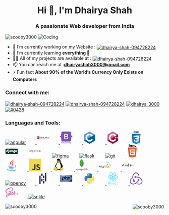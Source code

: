 <h1 align="center">Hi 👋, I'm Dhairya Shah</h1>
<h3 align="center">A passionate Web developer from India</h3>
<img align="right" alt="Coding" width="400" src="https://c.tenor.com/WthWmIXI24cAAAAd/work-working.gif">
<p align="left"> <img src="https://komarev.com/ghpvc/?username=scooby3000&label=Profile%20views&color=0e75b6&style=flat" alt="scooby3000" /> </p>

- 🔭 I’m currently working on my Website : [<img align="center" src="https://www.svgrepo.com/show/35727/website.svg" alt="dhairya-shah-094728224" height="25" width="25" />](https://scooby3000.github.io/Portfolio/)
- 🌱 I’m currently learning **everything 🤣**
- 👨‍💻 All of my projects are available at : [<img align="center" src="https://www.svgrepo.com/show/331724/github-code-source.svg" alt="dhairya-shah-094728224" height="25" width="25" />](https://github.com/Scooby3000?tab=repositories)
- 📫 You can reach me at :**dhairyashah3000@gmail.com**
- ⚡ Fun fact **About 90% of the World’s Currency Only Exists on Computers**

<h3 align="left">Connect with me:</h3>
<p align="left">
<a href="https://scooby3000.github.io/Portfolio/" target="blank"><img align="center" src="https://www.svgrepo.com/show/35727/website.svg" alt="dhairya-shah-094728224" height="35" width="40" /></a>
<a href="https://linkedin.com/in/dhairya-shah-094728224" target="blank"><img align="center" src="https://raw.githubusercontent.com/rahuldkjain/github-profile-readme-generator/master/src/images/icons/Social/linked-in-alt.svg" alt="dhairya-shah-094728224" height="30" width="40" /></a>
<a href="https://instagram.com/dhairya_3000" target="blank"><img align="center" src="https://raw.githubusercontent.com/rahuldkjain/github-profile-readme-generator/master/src/images/icons/Social/instagram.svg" alt="dhairya_3000" height="30" width="40" /></a>
<a href="https://discord.gg/#0428" target="blank"><img align="center" src="https://raw.githubusercontent.com/rahuldkjain/github-profile-readme-generator/master/src/images/icons/Social/discord.svg" alt="#0428" height="30" width="40" /></a>
</p>


<h3 align="left">Languages and Tools:</h3>
<p align="left"> <a href="https://angular.io" target="_blank" rel="noreferrer"> <img src="https://angular.io/assets/images/logos/angular/angular.svg" alt="angular" width="40" height="40"style="padding-right:30px;"/> </a> <a href="https://angular.io" target="_blank" rel="noreferrer"> <img src="https://raw.githubusercontent.com/devicons/devicon/master/icons/angularjs/angularjs-original-wordmark.svg" alt="angularjs" width="40" height="40" style="padding-right:30px;"/> </a> <a href="https://getbootstrap.com" target="_blank" rel="noreferrer"> <img src="https://raw.githubusercontent.com/devicons/devicon/master/icons/bootstrap/bootstrap-plain-wordmark.svg" alt="bootstrap" width="40" height="40"style="padding-right:30px;"/> </a> <a href="https://www.cprogramming.com/" target="_blank" rel="noreferrer"> <img src="https://raw.githubusercontent.com/devicons/devicon/master/icons/c/c-original.svg" alt="c" width="40" height="40"style="padding-right:30px;"/> </a> <a href="https://www.w3schools.com/cpp/" target="_blank" rel="noreferrer"> <img src="https://raw.githubusercontent.com/devicons/devicon/master/icons/cplusplus/cplusplus-original.svg" alt="cplusplus" width="40" height="40" style="padding-right:30px;"/> </a> <a href="https://www.w3schools.com/css/" target="_blank" rel="noreferrer"> <img src="https://raw.githubusercontent.com/devicons/devicon/master/icons/css3/css3-original-wordmark.svg" alt="css3" width="40" height="40"style="padding-right:30px;" /> </a> <a href="https://www.djangoproject.com/" target="_blank" rel="noreferrer"> <img src="https://raw.githubusercontent.com/devicons/devicon/master/icons/django/django-original.svg" alt="django" width="40" height="40" style="padding-right:30px;"/> </a> <a href="https://expressjs.com" target="_blank" rel="noreferrer"> <img src="https://raw.githubusercontent.com/devicons/devicon/master/icons/express/express-original-wordmark.svg" alt="express" width="40" height="40" style="padding-right:30px;"/> </a> <a href="https://www.figma.com/" target="_blank" rel="noreferrer"> <img src="https://www.vectorlogo.zone/logos/figma/figma-icon.svg" alt="figma" width="40" height="40" style="padding-right:30px;"/> </a> <a href="https://flask.palletsprojects.com/" target="_blank" rel="noreferrer"> <img src="https://www.vectorlogo.zone/logos/pocoo_flask/pocoo_flask-icon.svg" alt="flask" width="40" height="40"style="padding-right:30px;" /> </a> <a href="https://git-scm.com/" target="_blank" rel="noreferrer"> <img src="https://www.vectorlogo.zone/logos/git-scm/git-scm-icon.svg" alt="git" width="40" height="40"style="padding-right:30px;" /> </a> <a href="https://www.w3.org/html/" target="_blank" rel="noreferrer"> <img src="https://raw.githubusercontent.com/devicons/devicon/master/icons/html5/html5-original-wordmark.svg" alt="html5" width="40" height="40"style="padding-right:30px;" /> </a> <a href="https://www.java.com" target="_blank" rel="noreferrer"> <img src="https://raw.githubusercontent.com/devicons/devicon/master/icons/java/java-original.svg" alt="java" width="40" height="40" style="padding-right:30px;"/> </a> <a href="https://developer.mozilla.org/en-US/docs/Web/JavaScript" target="_blank" rel="noreferrer"> <img src="https://raw.githubusercontent.com/devicons/devicon/master/icons/javascript/javascript-original.svg" alt="javascript" width="40" height="40"style="padding-right:30px;" /> </a> <a href="https://www.linux.org/" target="_blank" rel="noreferrer"> <img src="https://raw.githubusercontent.com/devicons/devicon/master/icons/linux/linux-original.svg" alt="linux" width="40" height="40" style="padding-right:30px;"/> </a> <a href="https://www.mongodb.com/" target="_blank" rel="noreferrer"> <img src="https://raw.githubusercontent.com/devicons/devicon/master/icons/mongodb/mongodb-original-wordmark.svg" alt="mongodb" width="40" height="40" style="padding-right:30px;"/> </a> <a href="https://www.mysql.com/" target="_blank" rel="noreferrer"> <img src="https://raw.githubusercontent.com/devicons/devicon/master/icons/mysql/mysql-original-wordmark.svg" alt="mysql" width="40" height="40"style="padding-right:30px;"/> </a> <a href="https://nodejs.org" target="_blank" rel="noreferrer"> <img src="https://raw.githubusercontent.com/devicons/devicon/master/icons/nodejs/nodejs-original-wordmark.svg" alt="nodejs" width="40" height="40" style="padding-right:30px;"/> </a> <a href="https://opencv.org/" target="_blank" rel="noreferrer"> <img src="https://www.vectorlogo.zone/logos/opencv/opencv-icon.svg" alt="opencv" width="40" height="40" style="padding-right:30px;"/> </a> <a href="https://pandas.pydata.org/" target="_blank" rel="noreferrer"> <img src="https://raw.githubusercontent.com/devicons/devicon/2ae2a900d2f041da66e950e4d48052658d850630/icons/pandas/pandas-original.svg" alt="pandas" width="40" height="40" style="padding-right:30px;"/> </a> <a href="https://www.php.net" target="_blank" rel="noreferrer"> <img src="https://raw.githubusercontent.com/devicons/devicon/master/icons/php/php-original.svg" alt="php" width="40" height="40"style="padding-right:30px;" /> </a> <a href="https://www.python.org" target="_blank" rel="noreferrer"> <img src="https://raw.githubusercontent.com/devicons/devicon/master/icons/python/python-original.svg" alt="python" width="40" height="40"style="padding-right:30px;" /> </a> <a href="https://reactjs.org/" target="_blank" rel="noreferrer"> <img src="https://raw.githubusercontent.com/devicons/devicon/master/icons/react/react-original-wordmark.svg" alt="react" width="40" height="40"style="padding-right:30px;"/> </a> <a href="https://redux.js.org" target="_blank" rel="noreferrer"> <img src="https://raw.githubusercontent.com/devicons/devicon/master/icons/redux/redux-original.svg" alt="redux" width="40" height="40"style="padding-right:30px;"/> </a> <a href="https://sass-lang.com" target="_blank" rel="noreferrer"> <img src="https://raw.githubusercontent.com/devicons/devicon/master/icons/sass/sass-original.svg" alt="sass" width="40" height="40"style="padding-right:30px;"/> </a> <a href="https://www.sqlite.org/" target="_blank" rel="noreferrer"> <img src="https://www.vectorlogo.zone/logos/sqlite/sqlite-icon.svg" alt="sqlite" width="40" height="40" style="padding-right:30px;"/> </a> </p>

<p><img align="left" src="https://github-readme-stats.vercel.app/api/top-langs/?username=Scooby3000&langs_count=8&layout=compact" alt="scooby3000" width="400" height="250" style="padding-bottom:10px;"/></p>

<p>&nbsp;<img align="center" src="https://github-readme-stats.vercel.app/api?username=Scooby3000&show_icons=true&count_private=true&theme=radical" alt="scooby3000" /></p>









<!-- <p align="left"> <a href="https://github.com/ryo-ma/github-profile-trophy"><img src="https://github-profile-trophy.vercel.app/?username=scooby3000" alt="scooby3000" /></a> </p> -->
<!-- <p><img align="center" src="https://github-readme-streak-stats.herokuapp.com/?user=scooby3000&" alt="scooby3000" /></p> -->

<!-- - 👯 I’m looking to collaborate on **e** -->  
<!-- - 🤝 I’m looking for help with **w** -->
<!-- - 💬 Ask me about **w** -->
<!-- - 📝 I regularly write articles on [](ww) -->
<!-- - 📝 I regularly write articles on [](ww) -->








